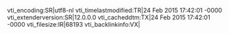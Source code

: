 vti_encoding:SR|utf8-nl
vti_timelastmodified:TR|24 Feb 2015 17:42:01 -0000
vti_extenderversion:SR|12.0.0.0
vti_cacheddtm:TX|24 Feb 2015 17:42:01 -0000
vti_filesize:IR|68193
vti_backlinkinfo:VX|
